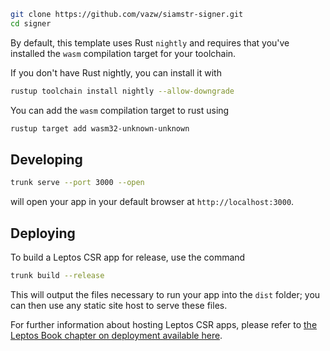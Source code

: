 ```sh
git clone https://github.com/vazw/siamstr-signer.git
cd signer
```
By default, this template uses Rust `nightly` and requires that you've installed the `wasm` compilation target for your toolchain.

If you don't have Rust nightly, you can install it with
```sh
rustup toolchain install nightly --allow-downgrade
```

You can add the `wasm` compilation target to rust using
```sh
rustup target add wasm32-unknown-unknown
```

## Developing 

```sh
trunk serve --port 3000 --open
```

will open your app in your default browser at `http://localhost:3000`.


## Deploying 

To build a Leptos CSR app for release, use the command

```sh
trunk build --release
```

This will output the files necessary to run your app into the `dist` folder; you can then use any static site host to serve these files.

For further information about hosting Leptos CSR apps, please refer to [the Leptos Book chapter on deployment available here][deploy-csr].


[Leptos]: https://github.com/leptos-rs/leptos

[Trunk]: https://github.com/trunk-rs/trunk
[Trunk-instructions]: https://trunkrs.dev/assets/

[deploy-csr]: https://book.leptos.dev/deployment/csr.html
